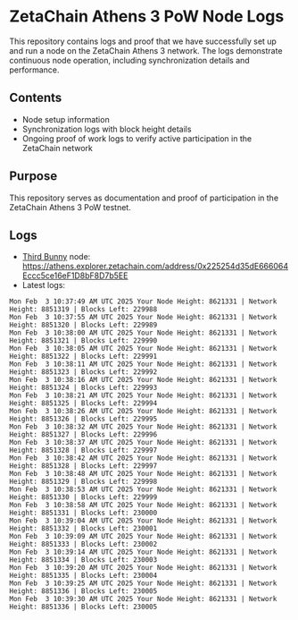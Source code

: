 # ZetaChain Athens 3 PoW Node Logs
This repository contains logs and proof that we have successfully set up and run a node on the ZetaChain Athens 3 network. The logs demonstrate continuous node operation, including synchronization details and performance.

## Contents
- Node setup information
- Synchronization logs with block height details
- Ongoing proof of work logs to verify active participation in the ZetaChain network

## Purpose
This repository serves as documentation and proof of participation in the ZetaChain Athens 3 PoW testnet.

## Logs

- [Third Bunny](https://thirdbunny.xyz/) node: https://athens.explorer.zetachain.com/address/0x225254d35dE666064Eccc5ce16eF1D8bF8D7b5EE
- Latest logs:
```
Mon Feb  3 10:37:49 AM UTC 2025 Your Node Height: 8621331 | Network Height: 8851319 | Blocks Left: 229988
Mon Feb  3 10:37:55 AM UTC 2025 Your Node Height: 8621331 | Network Height: 8851320 | Blocks Left: 229989
Mon Feb  3 10:38:00 AM UTC 2025 Your Node Height: 8621331 | Network Height: 8851321 | Blocks Left: 229990
Mon Feb  3 10:38:05 AM UTC 2025 Your Node Height: 8621331 | Network Height: 8851322 | Blocks Left: 229991
Mon Feb  3 10:38:11 AM UTC 2025 Your Node Height: 8621331 | Network Height: 8851323 | Blocks Left: 229992
Mon Feb  3 10:38:16 AM UTC 2025 Your Node Height: 8621331 | Network Height: 8851324 | Blocks Left: 229993
Mon Feb  3 10:38:21 AM UTC 2025 Your Node Height: 8621331 | Network Height: 8851325 | Blocks Left: 229994
Mon Feb  3 10:38:26 AM UTC 2025 Your Node Height: 8621331 | Network Height: 8851326 | Blocks Left: 229995
Mon Feb  3 10:38:32 AM UTC 2025 Your Node Height: 8621331 | Network Height: 8851327 | Blocks Left: 229996
Mon Feb  3 10:38:37 AM UTC 2025 Your Node Height: 8621331 | Network Height: 8851328 | Blocks Left: 229997
Mon Feb  3 10:38:42 AM UTC 2025 Your Node Height: 8621331 | Network Height: 8851328 | Blocks Left: 229997
Mon Feb  3 10:38:48 AM UTC 2025 Your Node Height: 8621331 | Network Height: 8851329 | Blocks Left: 229998
Mon Feb  3 10:38:53 AM UTC 2025 Your Node Height: 8621331 | Network Height: 8851330 | Blocks Left: 229999
Mon Feb  3 10:38:58 AM UTC 2025 Your Node Height: 8621331 | Network Height: 8851331 | Blocks Left: 230000
Mon Feb  3 10:39:04 AM UTC 2025 Your Node Height: 8621331 | Network Height: 8851332 | Blocks Left: 230001
Mon Feb  3 10:39:09 AM UTC 2025 Your Node Height: 8621331 | Network Height: 8851333 | Blocks Left: 230002
Mon Feb  3 10:39:14 AM UTC 2025 Your Node Height: 8621331 | Network Height: 8851334 | Blocks Left: 230003
Mon Feb  3 10:39:20 AM UTC 2025 Your Node Height: 8621331 | Network Height: 8851335 | Blocks Left: 230004
Mon Feb  3 10:39:25 AM UTC 2025 Your Node Height: 8621331 | Network Height: 8851336 | Blocks Left: 230005
Mon Feb  3 10:39:30 AM UTC 2025 Your Node Height: 8621331 | Network Height: 8851336 | Blocks Left: 230005
```
